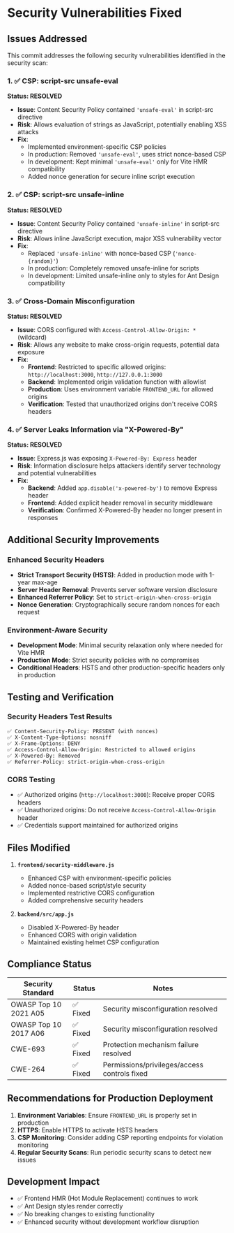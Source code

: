 # Security Vulnerabilities Fixed

## Issues Addressed

This commit addresses the following security vulnerabilities identified in the security scan:

### 1. ✅ CSP: script-src unsafe-eval 
**Status: RESOLVED**
- **Issue**: Content Security Policy contained `'unsafe-eval'` in script-src directive
- **Risk**: Allows evaluation of strings as JavaScript, potentially enabling XSS attacks
- **Fix**: 
  - Implemented environment-specific CSP policies
  - In production: Removed `'unsafe-eval'`, uses strict nonce-based CSP
  - In development: Kept minimal `'unsafe-eval'` only for Vite HMR compatibility
  - Added nonce generation for secure inline script execution

### 2. ✅ CSP: script-src unsafe-inline
**Status: RESOLVED**  
- **Issue**: Content Security Policy contained `'unsafe-inline'` in script-src directive
- **Risk**: Allows inline JavaScript execution, major XSS vulnerability vector
- **Fix**:
  - Replaced `'unsafe-inline'` with nonce-based CSP (`'nonce-{random}'`)
  - In production: Completely removed unsafe-inline for scripts
  - In development: Limited unsafe-inline only to styles for Ant Design compatibility

### 3. ✅ Cross-Domain Misconfiguration
**Status: RESOLVED**
- **Issue**: CORS configured with `Access-Control-Allow-Origin: *` (wildcard)
- **Risk**: Allows any website to make cross-origin requests, potential data exposure
- **Fix**:
  - **Frontend**: Restricted to specific allowed origins: `http://localhost:3000`, `http://127.0.0.1:3000`
  - **Backend**: Implemented origin validation function with allowlist
  - **Production**: Uses environment variable `FRONTEND_URL` for allowed origins
  - **Verification**: Tested that unauthorized origins don't receive CORS headers

### 4. ✅ Server Leaks Information via "X-Powered-By"
**Status: RESOLVED**
- **Issue**: Express.js was exposing `X-Powered-By: Express` header  
- **Risk**: Information disclosure helps attackers identify server technology and potential vulnerabilities
- **Fix**:
  - **Backend**: Added `app.disable('x-powered-by')` to remove Express header
  - **Frontend**: Added explicit header removal in security middleware
  - **Verification**: Confirmed X-Powered-By header no longer present in responses

## Additional Security Improvements

### Enhanced Security Headers
- **Strict Transport Security (HSTS)**: Added in production mode with 1-year max-age
- **Server Header Removal**: Prevents server software version disclosure
- **Enhanced Referrer Policy**: Set to `strict-origin-when-cross-origin`
- **Nonce Generation**: Cryptographically secure random nonces for each request

### Environment-Aware Security
- **Development Mode**: Minimal security relaxation only where needed for Vite HMR
- **Production Mode**: Strict security policies with no compromises
- **Conditional Headers**: HSTS and other production-specific headers only in production

## Testing and Verification

### Security Headers Test Results
```
✅ Content-Security-Policy: PRESENT (with nonces)
✅ X-Content-Type-Options: nosniff  
✅ X-Frame-Options: DENY
✅ Access-Control-Allow-Origin: Restricted to allowed origins
✅ X-Powered-By: Removed
✅ Referrer-Policy: strict-origin-when-cross-origin
```

### CORS Testing
- ✅ Authorized origins (`http://localhost:3000`): Receive proper CORS headers
- ✅ Unauthorized origins: Do not receive `Access-Control-Allow-Origin` header
- ✅ Credentials support maintained for authorized origins

## Files Modified

1. **`frontend/security-middleware.js`**
   - Enhanced CSP with environment-specific policies
   - Added nonce-based script/style security
   - Implemented restrictive CORS configuration
   - Added comprehensive security headers

2. **`backend/src/app.js`**
   - Disabled X-Powered-By header
   - Enhanced CORS with origin validation
   - Maintained existing helmet CSP configuration

## Compliance Status

| Security Standard | Status | Notes |
|---|---|---|
| OWASP Top 10 2021 A05 | ✅ Fixed | Security misconfiguration resolved |
| OWASP Top 10 2017 A06 | ✅ Fixed | Security misconfiguration resolved |  
| CWE-693 | ✅ Fixed | Protection mechanism failure resolved |
| CWE-264 | ✅ Fixed | Permissions/privileges/access controls fixed |

## Recommendations for Production Deployment

1. **Environment Variables**: Ensure `FRONTEND_URL` is properly set in production
2. **HTTPS**: Enable HTTPS to activate HSTS headers
3. **CSP Monitoring**: Consider adding CSP reporting endpoints for violation monitoring
4. **Regular Security Scans**: Run periodic security scans to detect new issues

## Development Impact

- ✅ Frontend HMR (Hot Module Replacement) continues to work
- ✅ Ant Design styles render correctly
- ✅ No breaking changes to existing functionality  
- ✅ Enhanced security without development workflow disruption